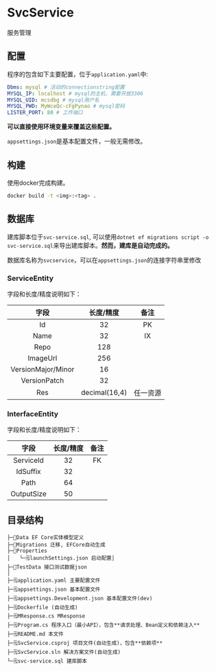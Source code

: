 # SvcService

服务管理

## 配置

程序的包含如下主要配置，位于`application.yaml`中:

```yaml
Dbms: mysql # 活动的connectionstring配置
MYSQL_IP: localhost # mysql的主机，需要开放3306
MYSQL_UID: mcsdbg # mysql用户名
MYSQL_PWD: MyWceQc-cFgPynao # mysql密码
LISTER_PORT: 80 # 工作端口
```

**可以直接使用环境变量来覆盖这些配置。**

`appsettings.json`是基本配置文件，一般无需修改。

## 构建

使用docker完成构建。

```bash
docker build -t <img>:<tag> .
```

## 数据库

建库脚本位于`svc-service.sql`, 可以使用`dotnet ef migrations script -o svc-service.sql`来导出建库脚本。**然而，建库是自动完成的。**

数据库名称为`svcservice`，可以在`appsettings.json`的连接字符串里修改

### ServiceEntity

字段和长度/精度说明如下：

|字段|长度/精度|备注|
|:---:|:---:|:---:|
|Id|32|PK|
|Name|32|IX|
|Repo|128||
|ImageUrl|256||
|VersionMajor/Minor|16||
|VersionPatch|32||
|Res|decimal(16,4)|任一资源|

### InterfaceEntity

字段和长度/精度说明如下：

|字段|长度/精度|备注|
|:---:|:---:|:---:|
|ServiceId|32|FK|
|IdSuffix|32||
|Path|64||
|OutputSize|50||

## 目录结构

```text
├─📂Data EF Core实体模型定义
├─📂Migrations 迁移, EFCore自动生成
├─📂Properties
│   └─🗒️launchSettings.json 启动配置│
├─📂TestData 接口测试数据json
│
├─🗒️application.yaml 主要配置文件
├─🗒️appsettings.json 基本配置文件
├─🗒️appsettings.Development.json 基本配置文件(dev)
├─🗒️Dockerfile (自动生成)
├─🗒️MResponse.cs MResponse
├─🗒️Program.cs 程序入口（最小API），包含**请求处理、Bean定义和依赖注入**
├─🗒️README.md 本文件
├─🗒️SvcService.csproj 项目文件(自动生成)，包含**依赖项**
├─🗒️SvcService.sln 解决方案文件(自动生成)
└─🗒️svc-service.sql 建库脚本
```